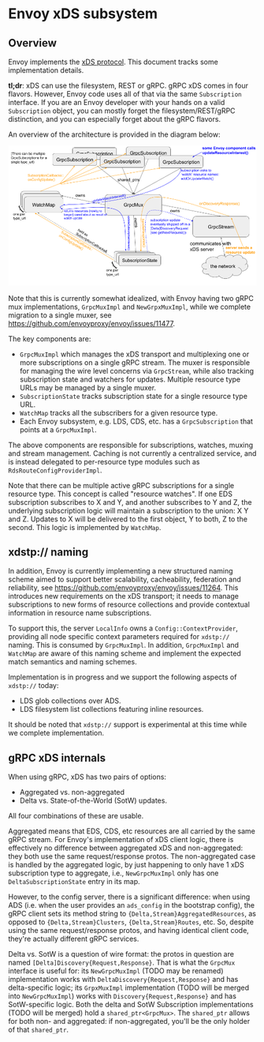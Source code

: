 # Envoy xDS subsystem

## Overview

Envoy implements the [xDS
protocol](https://www.envoyproxy.io/docs/envoy/latest/api-docs/xds_protocol). This document tracks
some implementation details.

**tl;dr**: xDS can use the filesystem, REST or gRPC. gRPC xDS comes in four flavors.
However, Envoy code uses all of that via the same `Subscription` interface.
If you are an Envoy developer with your hands on a valid `Subscription` object,
you can mostly forget the filesystem/REST/gRPC distinction, and you can
especially forget about the gRPC flavors.

An overview of the architecture is provided in the diagram below:

![xDS implementation architecture overview](xDS_code_diagram.png)

Note that this is currently somewhat idealized, with Envoy having two gRPC mux implementations,
`GrpcMuxImpl` and `NewGrpxMuxImpl`, while we complete migration to a single muxer, see
https://github.com/envoyproxy/envoy/issues/11477.

The key components are:
* `GrpcMuxImpl` which manages the xDS transport and multiplexing one or more subscriptions on a
  single gRPC stream. The muxer is responsible for managing the wire level concerns via
  `GrpcStream`, while also tracking subscription state and watchers for updates. Multiple resource
  type URLs may be managed by a single muxer.
* `SubscriptionState` tracks subscription state for a single resource type URL.
* `WatchMap` tracks all the subscribers for a given resource type.
* Each Envoy subsystem, e.g. LDS, CDS, etc. has a `GrpcSubscription` that points at a `GrpcMuxImpl`.

The above components are responsible for subscriptions, watches, muxing and stream management.
Caching is not currently a centralized service, and is instead delegated to per-resource type
modules such as `RdsRouteConfigProviderImpl`.

Note that there can be multiple active gRPC subscriptions for a single resource type. This concept
is called "resource watches". If one EDS subscription subscribes to X and Y, and another subscribes
to Y and Z, the underlying subscription logic will maintain a subscription to the union: X Y and Z.
Updates to X will be delivered to the first object, Y to both, Z to the second. This logic is
implemented by `WatchMap`.

## xdstp:// naming

In addition, Envoy is currently implementing a new structured naming scheme aimed to support
better scalability, cacheability, federation and reliability, see
https://github.com/envoyproxy/envoy/issues/11264. This introduces new requirements on the xDS
transport; it needs to manage subscriptions to new forms of resource collections and provide
contextual information in resource name subscriptions.

To support this, the server `LocalInfo` owns a `Config::ContextProvider`, providing all node
specific context parameters required for `xdstp://` naming. This is consumed by `GrpcMuxImpl`. In
addition, `GrpcMuxImpl` and `WatchMap` are aware of this naming scheme and implement the expected
match semantics and naming schemes.

Implementation is in progress and we support the following aspects of `xdstp://` today:
* LDS glob collections over ADS.
* LDS filesystem list collections featuring inline resources.

It should be noted that `xdstp://` support is experimental at this time while we complete
implementation.

## gRPC xDS internals

When using gRPC, xDS has two pairs of options:
* Aggregated vs. non-aggregated
* Delta vs. State-of-the-World (SotW) updates.

All four combinations of these are usable.

Aggregated means that EDS, CDS, etc resources are all carried by the same gRPC stream.
For Envoy's implementation of xDS client logic, there is effectively no difference
between aggregated xDS and non-aggregated: they both use the same request/response protos. The
non-aggregated case is handled by the aggregated logic, by just
happening to only have 1 xDS subscription type to aggregate, i.e., `NewGrpcMuxImpl` only has one
`DeltaSubscriptionState` entry in its map.

However, to the config server, there is a significant difference: when using ADS (i.e. when
the user provides an `ads_config` in the bootstrap config), the gRPC client sets
its method string to `{Delta,Stream}AggregatedResources`, as opposed to `{Delta,Stream}Clusters`,
`{Delta,Stream}Routes`, etc. So, despite using the same request/response protos,
and having identical client code, they're actually different gRPC services.

Delta vs. SotW is a question of wire format: the protos in question are named
`[Delta]Discovery{Request,Response}`. That is what the `GrpcMux` interface is useful for: its
`NewGrpcMuxImpl` (TODO may be renamed) implementation works with `DeltaDiscovery{Request,Response}` and has
delta-specific logic; its `GrpxMuxImpl` implementation (TODO will be merged into `NewGrpcMuxImpl`)
works with `Discovery{Request,Response}` and has SotW-specific logic. Both the delta and SotW
Subscription implementations (TODO will be merged) hold a `shared_ptr<GrpcMux>`. The `shared_ptr`
allows for both non- and aggregated: if non-aggregated, you'll be the only holder of that
`shared_ptr`.
